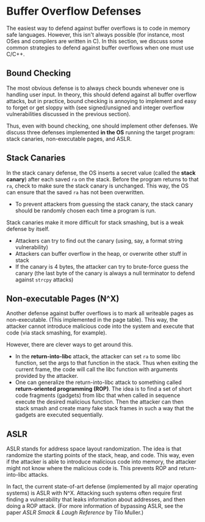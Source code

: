 # Buffer Overflow Defenses

The easiest way to defend against buffer overflows is to code in memory safe languages. However, this isn't always possible (for instance, most OSes and compilers are written in C). In this section, we discuss some common strategies to defend against buffer overflows when one must use C/C++.

## Bound Checking

The most obvious defense is to always check bounds whenever one is handling user input. In theory, this should defend against all buffer overflow attacks, but in practice, bound checking is annoying to implement and easy to forget or get sloppy with (see signed/unsigned and integer overflow vulnerabilities discussed in the previous section).

Thus, even with bound checking, one should implement other defenses. We discuss three defenses implemented __in the OS__ running the target program: stack canaries, non-executable pages, and ASLR.

## Stack Canaries

In the stack canary defense, the OS inserts a secret value (called the __stack canary__) after each saved `ra` on the stack. Before the program returns to that `ra`, check to make sure the stack canary is unchanged. This way, the OS can ensure that the saved `ra` has not been overwritten.

- To prevent attackers from guessing the stack canary, the stack canary should be randomly chosen each time a program is run.

Stack canaries make it more difficult for stack smashing, but is a weak defense by itself.

- Attackers can try to find out the canary (using, say, a format string vulnerability)
- Attackers can buffer overflow in the heap, or overwrite other stuff in stack
- If the canary is 4 bytes, the attacker can try to brute-force guess the canary (the last byte of the canary is always a null terminator to defend against `strcpy` attacks)

## Non-executable Pages (N^X)

Another defense against buffer overflows is to mark all writeable pages as non-executable. (This implemented in the page table). This way, the attacker cannot introduce malicious code into the system and execute that code (via stack smashing, for example).

However, there are clever ways to get around this.

- In the __return-into-libc__ attack, the attacker can set `ra` to some libc function, set the args to that function in the stack. Thus when exiting the current frame, the code will call the libc function with arguments provided by the attacker.
- One can generalize the return-into-libc attack to something called __return-oriented programming (ROP)__. The idea is to find a set of short code fragments (gadgets) from libc that when called in sequence execute the desired malicious function. Then the attacker can then stack smash and create many fake stack frames in such a way that the gadgets are executed sequentially.

## ASLR

ASLR stands for address space layout randomization. The idea is that randomize the starting points of the stack, heap, and code. This way, even if the attacker is able to introduce malicious code into memory, the attacker might not know where the malicious code is. This prevents ROP and return-into-libc attacks.

In fact, the current state-of-art defense (implemented by all major operating systems) is ASLR with N^X. Attacking such systems often require first finding a vulnerability that leaks information about addresses, and then doing a ROP attack. (For more information of bypassing ASLR, see the paper *ASLR Smack & Laugh Reference* by Tilo Muller.)